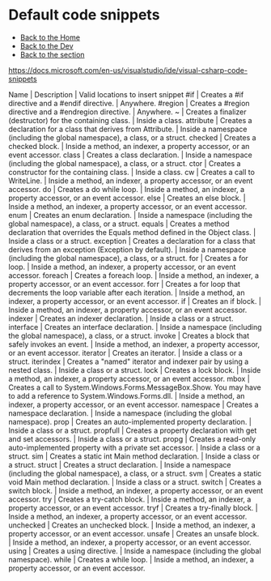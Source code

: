 # Default code snippets

- [Back to the Home](../../../README.md)
- [Back to the Dev](../../README.md)
- [Back to the section](README.md)

https://docs.microsoft.com/en-us/visualstudio/ide/visual-csharp-code-snippets

Name      | Description                                                                | Valid locations to insert snippet
#if       | Creates a #if directive and a #endif directive.                            | Anywhere.
#region   | Creates a #region directive and a #endregion directive.                    | Anywhere.
~         | Creates a finalizer (destructor) for the containing class.                 | Inside a class.
attribute | Creates a declaration for a class that derives from Attribute.             | Inside a namespace (including the global namespace), a class, or a struct.
checked   | Creates a checked block.                                                   | Inside a method, an indexer, a property accessor, or an event accessor.
class     | Creates a class declaration.                                               | Inside a namespace (including the global namespace), a class, or a struct.
ctor      | Creates a constructor for the containing class.                            | Inside a class.
cw        | Creates a call to WriteLine.                                               | Inside a method, an indexer, a property accessor, or an event accessor.
do        | Creates a do while loop.                                                   | Inside a method, an indexer, a property accessor, or an event accessor.
else      | Creates an else block.                                                     | Inside a method, an indexer, a property accessor, or an event accessor.
enum      | Creates an enum declaration.                                               | Inside a namespace (including the global namespace), a class, or a struct.
equals    | Creates a method declaration that overrides the Equals method defined in the Object class. | Inside a class or a struct.
exception	| Creates a declaration for a class that derives from an exception (Exception by default).   | Inside a namespace (including the global namespace), a class, or a struct.
for       | Creates a for loop.                                                        | Inside a method, an indexer, a property accessor, or an event accessor.
foreach   | Creates a foreach loop.                                                    | Inside a method, an indexer, a property accessor, or an event accessor.
forr      | Creates a for loop that decrements the loop variable after each iteration. | Inside a method, an indexer, a property accessor, or an event accessor.
if        | Creates an if block.                                                       | Inside a method, an indexer, a property accessor, or an event accessor.
indexer   | Creates an indexer declaration.                                            | Inside a class or a struct.
interface | Creates an interface declaration.                                          | Inside a namespace (including the global namespace), a class, or a struct.
invoke    | Creates a block that safely invokes an event.                              | Inside a method, an indexer, a property accessor, or an event accessor.
iterator	| Creates an iterator.                                                       | Inside a class or a struct.
iterindex | Creates a "named" iterator and indexer pair by using a nested class.       | Inside a class or a struct.
lock      | Creates a lock block.                                                      | Inside a method, an indexer, a property accessor, or an event accessor.
mbox      | Creates a call to System.Windows.Forms.MessageBox.Show. You may have to add a reference to System.Windows.Forms.dll. | Inside a method, an indexer, a property accessor, or an event accessor.
namespace | Creates a namespace declaration.                                           | Inside a namespace (including the global namespace).
prop      | Creates an auto-implemented property declaration.                          | Inside a class or a struct.
propfull  | Creates a property declaration with get and set accessors.                 | Inside a class or a struct.
propg     | Creates a read-only auto-implemented property with a private set accessor. | Inside a class or a struct.
sim       | Creates a static int Main method declaration.                              | Inside a class or a struct.
struct    | Creates a struct declaration.                                              | Inside a namespace (including the global namespace), a class, or a struct.
svm       | Creates a static void Main method declaration.                             | Inside a class or a struct.
switch    | Creates a switch block.                                                    | Inside a method, an indexer, a property accessor, or an event accessor.
try       | Creates a try-catch block.                                                 | Inside a method, an indexer, a property accessor, or an event accessor.
tryf      | Creates a try-finally block.                                               | Inside a method, an indexer, a property accessor, or an event accessor.
unchecked | Creates an unchecked block.                                                | Inside a method, an indexer, a property accessor, or an event accessor.
unsafe    | Creates an unsafe block.                                                   | Inside a method, an indexer, a property accessor, or an event accessor.
using     | Creates a using directive.                                                 | Inside a namespace (including the global namespace).
while     | Creates a while loop.                                                      | Inside a method, an indexer, a property accessor, or an event accessor.
